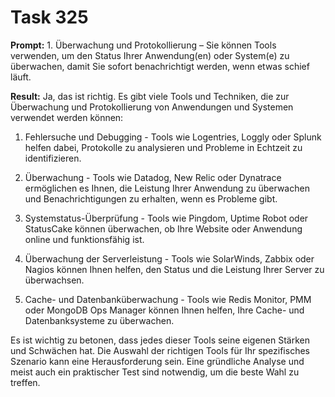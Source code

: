 # Task 325

**Prompt:** 1. Überwachung und Protokollierung – Sie können Tools verwenden, um den Status Ihrer Anwendung(en) oder System(e) zu überwachen, damit Sie sofort benachrichtigt werden, wenn etwas schief läuft.

**Result:**
Ja, das ist richtig. Es gibt viele Tools und Techniken, die zur Überwachung und Protokollierung von Anwendungen und Systemen verwendet werden können:

1. Fehlersuche und Debugging - Tools wie Logentries, Loggly oder Splunk helfen dabei, Protokolle zu analysieren und Probleme in Echtzeit zu identifizieren.

2. Überwachung - Tools wie Datadog, New Relic oder Dynatrace ermöglichen es Ihnen, die Leistung Ihrer Anwendung zu überwachen und Benachrichtigungen zu erhalten, wenn es Probleme gibt.

3. Systemstatus-Überprüfung - Tools wie Pingdom, Uptime Robot oder StatusCake können überwachen, ob Ihre Website oder Anwendung online und funktionsfähig ist.

4. Überwachung der Serverleistung - Tools wie SolarWinds, Zabbix oder Nagios können Ihnen helfen, den Status und die Leistung Ihrer Server zu überwachsen.

5. Cache- und Datenbanküberwachung - Tools wie Redis Monitor, PMM oder MongoDB Ops Manager können Ihnen helfen, Ihre Cache- und Datenbanksysteme zu überwachen.

Es ist wichtig zu betonen, dass jedes dieser Tools seine eigenen Stärken und Schwächen hat. Die Auswahl der richtigen Tools für Ihr spezifisches Szenario kann eine Herausforderung sein. Eine gründliche Analyse und meist auch ein praktischer Test sind notwendig, um die beste Wahl zu treffen.
